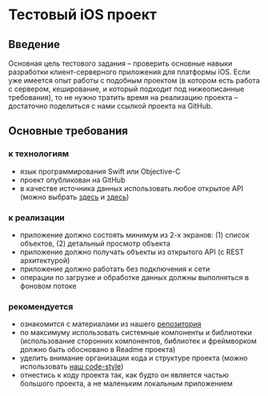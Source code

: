 # Тестовый iOS проект

## Введение

Основная цель тестового задания – проверить основные навыки разработки клиент-серверного приложения для платформы iOS. Если уже имеется опыт работы с подобным проектом (в котором есть работа с сервером, кеширование, и который подходит под нижеописанные требования), то не нужно тратить время на реализацию проекта – достаточно поделиться с нами ссылкой проекта на GitHub. 

## Основные требования 

### к технологиям 

* язык программирования Swift или Objective-C 
* проект опубликован на GitHub
* в качестве источника данных использовать любое открытое API (можно выбрать [здесь](https://github.com/toddmotto/public-apis) и [здесь](https://github.com/surfstudio/iOSSpringSchool2020/blob/master/practice.md))

### к реализации 

* приложение должно состоять минимум из 2-х экранов: (1) список объектов, (2) детальный просмотр объекта
* приложение должно получать объекты из открытого API (с REST архитектурой)
* приложение должно работать без подключения к сети
* операции по загрузке и обработке данных должны выполняться в фоновом потоке

### рекомендуется 

* ознакомится с материалами из нашего [репозитория](https://github.com/surfstudio/Surf-iOS-Developers)  
* по максимуму использовать системные компоненты и библиотеки (использование сторонних компонентов, библиотек и фреймворком должно быть обосновано в Readme проекта)
* уделить внимание организации кода и структуре проекта (можно использовать [наш code-style](https://github.com/surfstudio/SwiftCodestyle))
* отнестись к коду проекта так, как будто он является частью большого проекта, а не маленьким локальным приложением